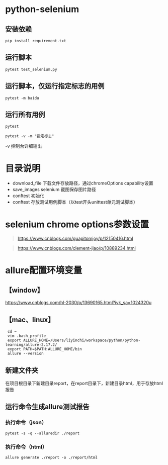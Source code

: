# python-selenium


## 安装依赖

```shell
pip install requirement.txt
```

## 运行脚本

```shell
pytest test_selenium.py
```

## 运行脚本，仅运行指定标志的用例
```shell
pytest -m baidu
```

## 运行所有用例
```shell
pytest
```

```shell
pytest -v -m "指定标志"
```
-v 控制台详细输出

# 目录说明
* download_file
下载文件存放路径，通过chromeOptions capability设置
* save_images
selenium 截图保存图片路径
* conftest
初始化
* conftest
存放测试用例脚本（以test开头unittest单元测试脚本）

# selenium chrome options参数设置

>https://www.cnblogs.com/guapitomjoy/p/12150416.html

>https://www.cnblogs.com/clement-jiao/p/10889234.html

# allure配置环境变量

## 【window】
https://www.cnblogs.com/hl-2030/p/13690165.html?ivk_sa=1024320u

## 【mac、linux】

```shell
 cd ~
 vim .bash_profile 
 export ALLURE_HOME=/Users/liyinchi/workspace/python/python-learning/allure-2.17.2/
 export PATH=$PATH:ALLURE_HOME/bin
 allure --version
```

## 新建文件夹

在项目根目录下新建目录report，在report目录下，新建目录html，用于存放html报告

## 运行命令生成allure测试报告

### 执行命令（json）

```shell
pytest -s -q --alluredir ./report
```

### 执行命令（html）
```shell
allure generate ./report -o ./report/html
```